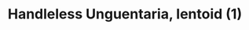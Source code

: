---
label: 
title: "Handleless Unguentaria, lentoid (1)"
order: 890
layout: table-of-contents
presentation: grid
---